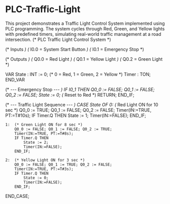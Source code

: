 # PLC-Traffic-Light
This project demonstrates a Traffic Light Control System implemented using PLC programming. The system cycles through Red, Green, and Yellow lights with predefined timers, simulating real-world traffic management at a road intersection.
(* PLC Traffic Light Control System *)

(* Inputs *)
(* I0.0 = System Start Button *)
(* I0.1 = Emergency Stop *)

(* Outputs *)
(* Q0.0 = Red Light *)
(* Q0.1 = Yellow Light *)
(* Q0.2 = Green Light *)

VAR
    State : INT := 0;   (* 0 = Red, 1 = Green, 2 = Yellow *)
    Timer : TON;
END_VAR

(* --- Emergency Stop --- *)
IF I0_1 THEN
    Q0_0 := FALSE;
    Q0_1 := FALSE;
    Q0_2 := FALSE;
    State := 0; (* Reset to Red *)
    RETURN;
END_IF;

(* --- Traffic Light Sequence --- *)
CASE State OF
    0:  (* Red Light ON for 10 sec *)
        Q0_0 := TRUE; Q0_1 := FALSE; Q0_2 := FALSE;
        Timer(IN:=TRUE, PT:=T#10s);
        IF Timer.Q THEN
            State := 1;
            Timer(IN:=FALSE);
        END_IF;

    1:  (* Green Light ON for 8 sec *)
        Q0_0 := FALSE; Q0_1 := FALSE; Q0_2 := TRUE;
        Timer(IN:=TRUE, PT:=T#8s);
        IF Timer.Q THEN
            State := 2;
            Timer(IN:=FALSE);
        END_IF;

    2:  (* Yellow Light ON for 3 sec *)
        Q0_0 := FALSE; Q0_1 := TRUE; Q0_2 := FALSE;
        Timer(IN:=TRUE, PT:=T#3s);
        IF Timer.Q THEN
            State := 0;
            Timer(IN:=FALSE);
        END_IF;
END_CASE;
